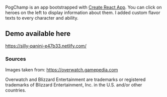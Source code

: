 PogChamp is an app bootstrapped with [Create React App](https://github.com/facebook/create-react-app).
You can click on heroes on the left to display information about them.
I added custom flavor texts to every character and ability.

## Demo available here

https://silly-panini-e47b33.netlify.com/

### Sources

Images taken from: https://overwatch.gamepedia.com

Overwatch and Blizzard Entertainment are trademarks or registered trademarks of Blizzard Entertainment, Inc. in the U.S. and/or other countries.
